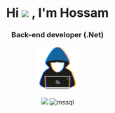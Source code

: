 <h1 align="center">
  Hi 
  <img src="https://media.giphy.com/media/hvRJCLFzcasrR4ia7z/giphy.gif" width="32">
  , I'm Hossam  
</h1>
<h3 align="center">Back-end developer (.Net)</h3>
<p align="center">
  <img src="assets/.gif" width="100">
</p>
<p align="center"> <img src="https://skillicons.dev/icons?i=cs,dotnet,html,css,git,github&perline=8"/> 
   <a> <img src="https://www.svgrepo.com/show/303229/microsoft-sql-server-logo.svg" alt="mssql" width="45" height="45"/> 
</a> </p>
